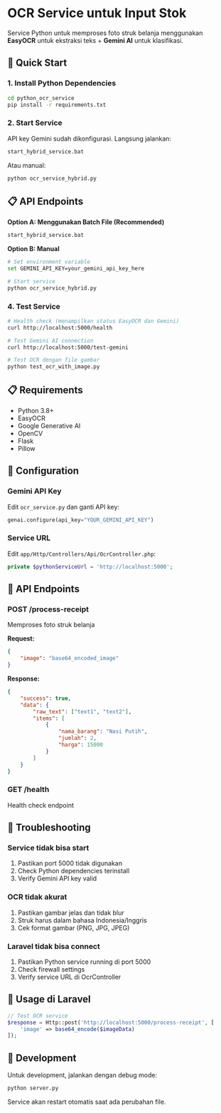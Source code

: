 # OCR Service untuk Input Stok

Service Python untuk memproses foto struk belanja menggunakan **EasyOCR** untuk ekstraksi teks + **Gemini AI** untuk klasifikasi.

## 🚀 Quick Start

### 1. Install Python Dependencies

```bash
cd python_ocr_service
pip install -r requirements.txt
```

### 2. Start Service

API key Gemini sudah dikonfigurasi. Langsung jalankan:

```bash
start_hybrid_service.bat
```

Atau manual:

```bash
python ocr_service_hybrid.py
```

## 📋 API Endpoints

**Option A: Menggunakan Batch File (Recommended)**

```bash
start_hybrid_service.bat
```

**Option B: Manual**

```bash
# Set environment variable
set GEMINI_API_KEY=your_gemini_api_key_here

# Start service
python ocr_service_hybrid.py
```

### 4. Test Service

```bash
# Health check (menampilkan status EasyOCR dan Gemini)
curl http://localhost:5000/health

# Test Gemini AI connection
curl http://localhost:5000/test-gemini

# Test OCR dengan file gambar
python test_ocr_with_image.py
```

## 📋 Requirements

-   Python 3.8+
-   EasyOCR
-   Google Generative AI
-   OpenCV
-   Flask
-   Pillow

## 🔧 Configuration

### Gemini API Key

Edit `ocr_service.py` dan ganti API key:

```python
genai.configure(api_key="YOUR_GEMINI_API_KEY")
```

### Service URL

Edit `app/Http/Controllers/Api/OcrController.php`:

```php
private $pythonServiceUrl = 'http://localhost:5000';
```

## 📡 API Endpoints

### POST /process-receipt

Memproses foto struk belanja

**Request:**

```json
{
    "image": "base64_encoded_image"
}
```

**Response:**

```json
{
    "success": true,
    "data": {
        "raw_text": ["text1", "text2"],
        "items": [
            {
                "nama_barang": "Nasi Putih",
                "jumlah": 2,
                "harga": 15000
            }
        ]
    }
}
```

### GET /health

Health check endpoint

## 🐛 Troubleshooting

### Service tidak bisa start

1. Pastikan port 5000 tidak digunakan
2. Check Python dependencies terinstall
3. Verify Gemini API key valid

### OCR tidak akurat

1. Pastikan gambar jelas dan tidak blur
2. Struk harus dalam bahasa Indonesia/Inggris
3. Cek format gambar (PNG, JPG, JPEG)

### Laravel tidak bisa connect

1. Pastikan Python service running di port 5000
2. Check firewall settings
3. Verify service URL di OcrController

## 📝 Usage di Laravel

```php
// Test OCR service
$response = Http::post('http://localhost:5000/process-receipt', [
    'image' => base64_encode($imageData)
]);
```

## 🔄 Development

Untuk development, jalankan dengan debug mode:

```bash
python server.py
```

Service akan restart otomatis saat ada perubahan file.
